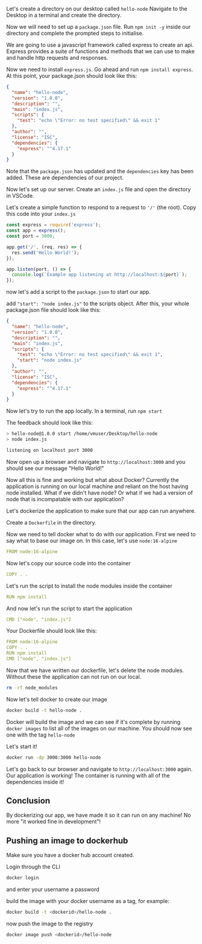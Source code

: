 Let's create a directory on our desktop called `hello-node`
Navigate to the Desktop in a terminal and create the directory.

Now we will need to set up a `package.json` file. Run `npm init -y` inside our directory and complete the prompted steps to initialise.

We are going to use a javascript framework called express to create an api. Express provides a suite of functions and methods that we can use to make and handle http requests and responses.

Now we need to install `express.js`. Go ahead and run `npm install express`.
At this point, your package.json should look like this:

```json
{
  "name": "hello-node",
  "version": "1.0.0",
  "description": "",
  "main": "index.js",
  "scripts": {
    "test": "echo \"Error: no test specified\" && exit 1"
  },
  "author": "",
  "license": "ISC",
  "dependencies": {
    "express": "^4.17.1"
  }
}
```

Note that the `package.json` has updated and the `dependencies` key has been added. These are dependencies of our project.

Now let's set up our server. Create an `index.js` file and open the directory in VSCode.

Let's create a simple function to respond to a request to `'/'` (the root). Copy this code into your `index.js`

```js
const express = require('express');
const app = express();
const port = 3000;

app.get('/', (req, res) => {
  res.send('Hello World!');
});

app.listen(port, () => {
  console.log(`Example app listening at http://localhost:${port}`);
});
```

now let's add a script to the `package.json` to start our app.

add `"start": "node index.js"` to the scripts object. After this, your whole package.json file should look like this:

```json
{
  "name": "hello-node",
  "version": "1.0.0",
  "description": "",
  "main": "index.js",
  "scripts": {
    "test": "echo \"Error: no test specified\" && exit 1",
    "start": "node index.js"
  },
  "author": "",
  "license": "ISC",
  "dependencies": {
    "express": "^4.17.1"
  }
}
```

Now let's try to run the app locally. In a terminal, run `npm start`

The feedback should look like this:

```bash
> hello-node@1.0.0 start /home/vmuser/Desktop/hello-node
> node index.js

listening on localhost port 3000
```

Now open up a browser and navigate to `http://localhost:3000` and you should see our message "Hello World!"

Now all this is fine and working but what about Docker? Currently the application is running on our local machine and reliant on the host having node installed. What if we didn't have node? Or what if we had a version of node that is incompatable with our application?

Let's dockerize the application to make sure that our app can run anywhere.

Create a `Dockerfile` in the directory.

Now we need to tell docker what to do with our application. First we need to say what to base our image on. In this case, let's use `node:16-alpine`

```yml
FROM node:16-alpine
```

Now let's copy our source code into the container

```yml
COPY . .
```

Let's run the script to install the node modules inside the container

```yml
RUN npm install
```

And now let's run the script to start the application

```yml
CMD ["node", "index.js"]
```

Your Dockerfile should look like this:

```yml
FROM node:16-alpine
COPY . .
RUN npm install
CMD ["node", "index.js"]
```

Now that we have written our dockerfile, let's delete the node modules. Without these the application can not run on our local.

```bash
rm -rf node_modules
```

Now let's tell docker to create our image

```bash
docker build -t hello-node .
```

Docker will build the image and we can see if it's complete by running `docker images` to list all of the images on our machine. You should now see one with the tag `hello-node`

Let's start it!

```bash
docker run -dp 3000:3000 hello-node
```

Let's go back to our browser and navigate to `http://localhost:3000` again. Our application is working! The container is running with all of the dependencies inside it!

## Conclusion

By dockerizing our app, we have made it so it can run on any machine! No more "it worked fine in development"!

## Pushing an image to dockerhub

Make sure you have a docker hub account created.

Login through the CLI

```bash
docker login
```

and enter your username a password

build the image with your docker username as a tag, for example:

```bash
docker build -t <dockerid>/hello-node .
```

now push the image to the registry

```bash
docker image push <dockerid>/hello-node
```
